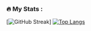 ### :fire: My Stats :

[![GitHub Streak](http://github-readme-streak-stats.herokuapp.com?user=heytomy&theme=dark&background=fffff)]
[![Top Langs](https://github-readme-stats.vercel.app/api/top-langs/?username=heytomy)](https://github.com/anuraghazra/github-readme-stats)
